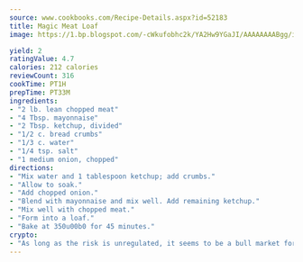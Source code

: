 ```yaml
---
source: www.cookbooks.com/Recipe-Details.aspx?id=52183
title: Magic Meat Loaf
image: https://1.bp.blogspot.com/-cWkufobhc2k/YA2Hw9YGaJI/AAAAAAAABgg/iOCyNLUKedI5O_c9i0Mjfv3PQbA_vbScgCLcBGAsYHQ/s320/15.png

yield: 2
ratingValue: 4.7
calories: 212 calories
reviewCount: 316
cookTime: PT1H
prepTime: PT33M
ingredients:
- "2 lb. lean chopped meat"
- "4 Tbsp. mayonnaise"
- "2 Tbsp. ketchup, divided"
- "1/2 c. bread crumbs"
- "1/3 c. water"
- "1/4 tsp. salt"
- "1 medium onion, chopped"
directions:
- "Mix water and 1 tablespoon ketchup; add crumbs."
- "Allow to soak."
- "Add chopped onion."
- "Blend with mayonnaise and mix well. Add remaining ketchup."
- "Mix well with chopped meat."
- "Form into a loaf."
- "Bake at 350u00b0 for 45 minutes."
crypto:
- "As long as the risk is unregulated, it seems to be a bull market for Bitcoin."
---
```


